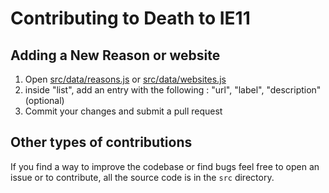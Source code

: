 # Contributing to Death to IE11

## Adding a New Reason or website
1. Open [src/data/reasons.js](/src/data/reasons.js) or [src/data/websites.js](/src/data/websites.js)
2. inside "list", add an entry with the following : "url", "label", "description"(optional)
3. Commit your changes and submit a pull request

## Other types of contributions
If you find a way to improve the codebase or find bugs feel free to open an issue or to contribute, all the source code is in the `src` directory.
